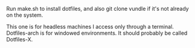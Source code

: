 Run make.sh to install dotfiles, and also git clone vundle if it's not already on the system.

This one is for headless machines I access only through a terminal. Dotfiles-arch is for windowed environments. It should probably be called Dotfiles-X.


